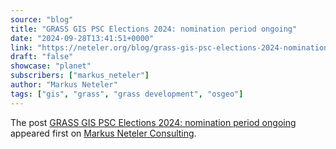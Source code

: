 ```yaml
---
source: "blog"
title: "GRASS GIS PSC Elections 2024: nomination period ongoing"
date: "2024-09-28T13:41:51+0000"
link: "https://neteler.org/blog/grass-gis-psc-elections-2024-nomination-period-ongoing/"
draft: "false"
showcase: "planet"
subscribers: ["markus_neteler"]
author: "Markus Neteler"
tags: ["gis", "grass", "grass development", "osgeo"]
---
```


<p>The post <a href="https://neteler.org/blog/grass-gis-psc-elections-2024-nomination-period-ongoing/">GRASS GIS PSC Elections 2024: nomination period ongoing</a> appeared first on <a href="https://neteler.org">Markus Neteler Consulting</a>.</p>
